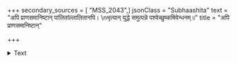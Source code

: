 +++
secondary_sources = [ "MSS_2043",]
jsonClass = "Subhaashita"
text = "अपि प्राणसमानिष्टान् पालितांल्लालितानपि।  \nभृत्यान् युद्धे समुत्पन्ने पश्येच्छुष्कमिवेन्धनम्॥"
title = "अपि प्राणसमानिष्टान्"

+++

<details><summary>Text</summary>

अपि प्राणसमानिष्टान् पालितांल्लालितानपि।  
भृत्यान् युद्धे समुत्पन्ने पश्येच्छुष्कमिवेन्धनम्॥
</details>
